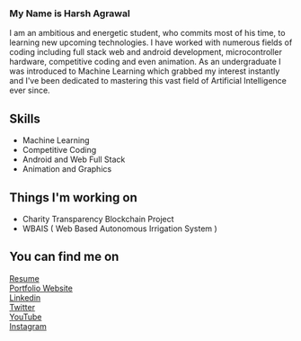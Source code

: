 ### My Name is Harsh Agrawal
I am an ambitious and energetic student, who commits most of his time, to learning new upcoming technologies. I have worked with numerous fields of coding including full stack web and android development, microcontroller hardware, competitive coding and even animation. As an undergraduate I was introduced to Machine Learning which grabbed my interest instantly and I've been dedicated to mastering this vast field of Artificial Intelligence ever since.

## Skills
* Machine Learning
* Competitive Coding
* Android and Web Full Stack
* Animation and Graphics

## Things I'm working on
* Charity Transparency Blockchain Project
* WBAIS ( Web Based Autonomous Irrigation System )

## You can find me on
[Resume](https://harshagr18.github.io/images/Resume.pdf)<br>
[Portfolio Website](https://harshagr18.github.io/)<br>
[Linkedin](https://www.linkedin.com/in/harsh-sanjay-agrawal/)<br>
[Twitter](https://twitter.com/harshagr1802)<br>
[YouTube](https://www.youtube.com/channel/UCMq2gZt7mDj4n044H-eJ4hA)<br>
[Instagram](https://www.instagram.com/harshagr1802/)<br>

